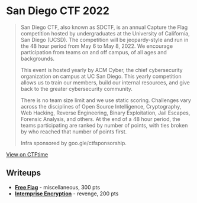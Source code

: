 # San Diego CTF 2022

> San Diego CTF, also known as SDCTF, is an annual Capture the Flag competition hosted by undergraduates at the University of California, San Diego (UCSD). The competition will be jeopardy-style and run in the 48 hour period from May 6 to May 8, 2022. We encourage participation from teams on and off campus, of all ages and backgrounds.
>
> This event is hosted yearly by ACM Cyber, the chief cybersecurity organization on campus at UC San Diego. This yearly competition allows us to train our members, build our internal resources, and give back to the greater cybersecurity community.
>
> There is no team size limit and we use static scoring. Challenges vary across the disciplines of Open Source Intelligence, Cryptography, Web Hacking, Reverse Engineering, Binary Exploitation, Jail Escapes, Forensic Analysis, and others. At the end of a 48 hour period, the teams participating are ranked by number of points, with ties broken by who reached that number of points first.
>
> Infra sponsored by goo.gle/ctfsponsorship.

[View on CTFtime](https://ctftime.org/event/1495)

## Writeups
- [<b>Free Flag</b>](./free-flag) - miscellaneous, 300 pts
- [<b>Internprise Encryption</b>](./internprise-encryption) - revenge, 200 pts
